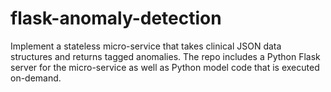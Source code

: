 # flask-anomaly-detection
Implement a stateless micro-service that takes clinical JSON data structures
and  returns tagged anomalies.
The repo includes a Python Flask server for the micro-service as well as
Python model code that is executed on-demand.

